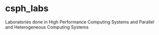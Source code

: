 # csph_labs
Laboratories done in High Performance Computing Systems and Parallel and Heterogeneous Computing Systems

